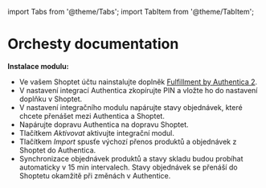 import Tabs from '@theme/Tabs';
import TabItem from '@theme/TabItem';

# Orchesty documentation

**Instalace modulu:**

* Ve vašem Shoptet účtu nainstalujte doplněk [Fulfillment by Authentica 2](https://doplnky.shoptet.cz/fulfillment-by-authentica-2).
* V nastavení integrací Authentica zkopírujte PIN a vložte ho do nastavení doplňku v Shoptet.
* V nastavení integračního modulu napárujte stavy objednávek, které chcete přenášet mezi Authentica a Shoptet.
* Napárujte dopravu Authentica na dopravu Shoptet.
* Tlačítkem _Aktivovat_ aktivujte integrační modul.
* Tlačítkem _Import_ spusťe výchozí přenos produktů a objednávek z Shoptet do Authentica.
* Synchronizace objednávek produktů a stavy skladu budou probíhat automaticky v 15 min intervalech. Stavy objednávek se přenáší do Shoptetu okamžitě při změnách v Authentice.

